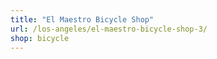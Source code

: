 ```yaml
---
title: "El Maestro Bicycle Shop"
url: /los-angeles/el-maestro-bicycle-shop-3/
shop: bicycle
---
```

